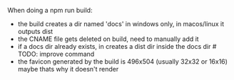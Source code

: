 When doing a npm run build:
  - the build creates a dir named 'docs' in windows only, in macos/linux it outputs dist
  - the CNAME file gets deleted on build, need to manually add it
  - if a docs dir already exists, in creates a dist dir inside the docs dir # TODO: improve command
  - the favicon generated by the build is 496x504 (usually 32x32 or 16x16) maybe thats why it doesn't render
